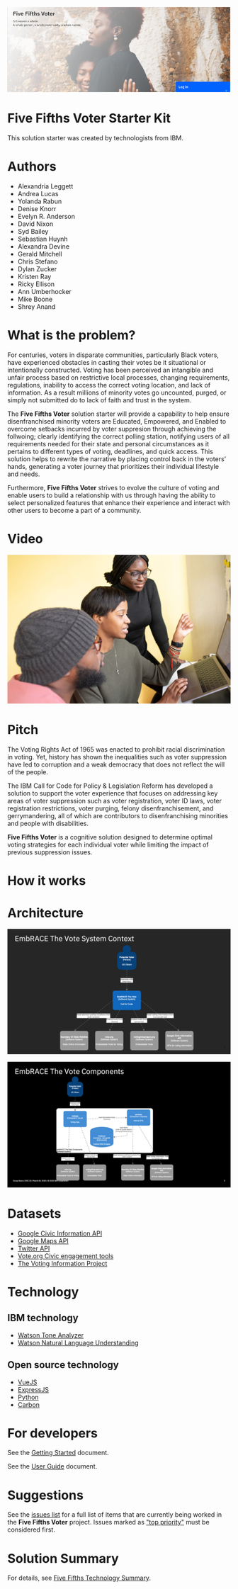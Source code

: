 ![Vision](doc/5-fifths-banner-1.png)

# Five Fifths Voter Starter Kit

This solution starter was created by technologists from IBM.

# Authors

* Alexandria Leggett 
* Andrea Lucas 
* Yolanda Rabun
* Denise Knorr 
* Evelyn R. Anderson 
* David Nixon 
* Syd Bailey 
* Sebastian Huynh 
* Alexandra Devine 
* Gerald Mitchell  
* Chris Stefano 
* Dylan Zucker 
* Kristen Ray
* Ricky Ellison 
* Ann Umberhocker 
* Mike Boone 
* Shrey Anand 

# What is the problem?

For centuries, voters in disparate communities, particularly Black voters, have experienced obstacles in casting their votes be it situational or intentionally constructed. Voting has been perceived an intangible and unfair process based on restrictive local processes, changing requirements, regulations, inability to access the correct voting location, and lack of information. As a result millions of minority votes go uncounted, purged, or simply not submitted do to lack of faith and trust in the system.

The **Five Fifths Voter** solution starter will provide a capability to help ensure disenfranchised minority voters are Educated, Empowered, and Enabled to overcome setbacks incurred by voter suppresion through achieving the follwoing; clearly identifying the correct polling station, notifying users of all requirements needed for their state and personal circumstances as it pertains to different types of voting, deadlines, and quick access. This solution helps to rewrite the narrative by placing control back in the voters' hands,  generating a voter journey that prioritizes their individual lifestyle and needs. 

Furthermore, **Five Fifths Voter** strives to evolve the culture of voting and enable users to build a relationship with us through having the ability to select personalized features that enhance their experience and interact with other users to become a part of a community. 

# Video
[![Watch the video]( /doc/5-fifths-vid-front.jpg)]( https://youtu.be/ItB2r9onTKw )

# Pitch

The Voting Rights Act of 1965 was enacted to prohibit racial discrimination in voting. Yet, history has shown the inequalities such as voter suppression have led to corruption and a weak democracy that does not reflect the will of the people. 

The IBM Call for Code for Policy & Legislation Reform has developed a solution to support the voter experience that focuses on addressing key areas of voter suppression such as voter registration, voter ID laws, voter registration restrictions, voter purging, felony disenfranchisement, and gerrymandering, all of which are contributors to disenfranchising minorities and people with disabilities. 

**Five Fifths Voter** is a cognitive solution designed to determine optimal voting strategies for each individual voter while limiting the impact of previous suppression issues.

# How it works
# Architecture

![System Context](doc/SystemContext.png)

![Components](doc/Components.png)

# Datasets
- [Google Civic Information API](https://developers.google.com/civic-information/)
- [Google Maps API](https://developers.google.com/maps/documentation)
- [Twitter API](https://developer.twitter.com/en/docs/twitter-api)
- [Vote.org Civic engagement tools](https://www.vote.org/technology/)
- [The Voting Information Project](https://www.votinginfoproject.org/)

# Technology
## IBM technology
- [Watson Tone Analyzer](https://www.ibm.com/watson/services/tone-analyzer/)
- [Watson Natural Language Understanding](https://www.ibm.com/cloud/watson-natural-language-understanding)
## Open source technology
- [VueJS](https://vuejs.org)
- [ExpressJS](https://expressjs.com)
- [Python](https://www.python.org)
- [Carbon](https://www.carbondesignsystem.com)

# For developers

See the [Getting Started](doc/GETSTARTED.md) document.

See the [User Guide](doc/5-fifths-user-guide.pdf) document.

# Suggestions

See the [issues list](https://github.com/Call-for-Code-for-Racial-Justice/Five-Fifths-Voter/issues) for a full list of items that are currently being worked in the **Five Fifths Voter** project. Issues marked as ["top priority"](https://github.com/Call-for-Code-for-Racial-Justice/Five-Fifths-Voter/issues?q=is%3Aissue+is%3Aopen+label%3A%22top+priority%22) must be considered first.

# Solution Summary

For details, see [Five Fifths Technology Summary](doc/SolutionFortification.md).


